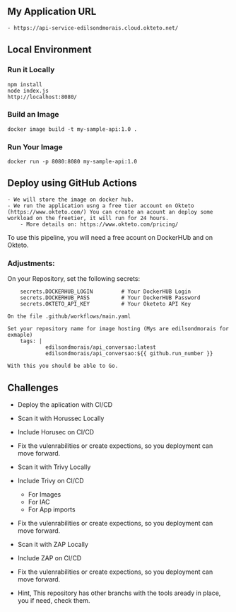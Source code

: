## My Application URL
    - https://api-service-edilsondmorais.cloud.okteto.net/

## Local Environment

### Run it Locally

    npm install
    node index.js
    http://localhost:8080/

### Build an Image

    docker image build -t my-sample-api:1.0 .

### Run Your Image

    docker run -p 8080:8080 my-sample-api:1.0

## Deploy using GitHub Actions

    - We will store the image on docker hub.
    - We run the application usng a free tier account on Okteto (https://www.okteto.com/) You can create an acount an deploy some workload on the freetier, it will run for 24 hours.
        - More details on: https://www.okteto.com/pricing/
To use this pipeline, you will need a free acount on DockerHUb and on Okteto.

### Adjustments:

On your Repository, set the following secrets:

        secrets.DOCKERHUB_LOGIN         # Your DockerHUB Login
        secrets.DOCKERHUB_PASS          # Your DockerHUB Password
        secrets.OKTETO_API_KEY          # Your Oketeto API Key

    On the file .github/workflows/main.yaml

    Set your repository name for image hosting (Mys are edilsondmorais for exmaple)
        tags: |
                edilsondmorais/api_conversao:latest
                edilsondmorais/api_conversao:${{ github.run_number }}

    With this you should be able to Go.

## Challenges

- Deploy the aplication with CI/CD

- Scan it with Horussec Locally
- Include Horusec on CI/CD
- Fix the vulenrabilities or create expections, so you deployment can move forward.

- Scan it with Trivy Locally
- Include Trivy on CI/CD
    - For Images
    - For IAC
    - For App imports
- Fix the vulenrabilities or create expections, so you deployment can move forward.

- Scan it with ZAP Locally
- Include ZAP on CI/CD
- Fix the vulenrabilities or create expections, so you deployment can move forward.

* Hint, This repository has other branchs with the tools aready in place, you if need, check them.
